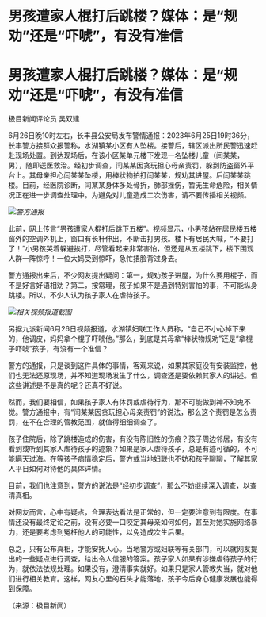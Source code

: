 # 男孩遭家人棍打后跳楼？媒体：是“规劝”还是“吓唬”，有没有准信

# 男孩遭家人棍打后跳楼？媒体：是“规劝”还是“吓唬”，有没有准信

极目新闻评论员 吴双建

6月26日晚10时左右，长丰县公安局发布警情通报：2023年6月25日19时36分，长丰警方接群众报警称，水湖镇某小区有人坠楼。接警后，辖区派出所民警迅速赶赴现场处置。到达现场后，在该小区某单元楼下发现一名坠楼儿童（闫某某，男），随即送医救治。经初步调查，闫某某因贪玩担心母亲责罚，躲到防盗窗外平台上。其母亲担心闫某某坠楼，用棒状物拍打闫某某，规劝其进屋。后闫某某跳楼。目前，经医院诊断，闫某某身体多处骨折，肺部挫伤，暂无生命危险，相关情况正在进一步调查处理中。为避免对儿童造成二次伤害，请不要传播相关视频。

![](https://inews.gtimg.com/om_bt/OPes6M5SQMGOvrGR6fjRAnSdrCPnmC05RcGXUYkbRWWdMAA/1000)_警方通报_

此前，网上传言“男孩遭家人棍打后跳下五楼”。视频显示，小男孩站在居民楼五楼窗外的空调外机上，窗口有长杆伸出，不断击打男孩。楼下有居民大喊，“不要打了！”小男孩哭着躲避挨打，尽管看起来非常害怕，但还是从五楼跳下，楼下围观人群一阵惊呼！一位大妈受到惊吓，急忙捂脸背过身去。

警方通报出来后，不少网友提出疑问：第一，规劝孩子进屋，为什么要用棍子，而不是好言好语相劝？第二，按常理，孩子如果不是遇到特别害怕的事，不可能纵身跳楼。所以，不少人认为孩子家人在虐待孩子。

![](https://inews.gtimg.com/om_bt/OKNU3f08OsSWkCCevqyEXZqjnVgUwtHOL0Nvzfkp_33r8AA/1000)_相关视频报道截图_

另据九派新闻6月26日视频报道，水湖镇妇联工作人员称，“自己不小心掉下来的，他调皮，妈妈拿个棍子吓唬他。”那么，到底是其母拿“棒状物规劝”还是“拿棍子吓唬”孩子，有没有一个准信？

警方的通报，只是谈到这件具体的事情，客观来说，如果其家庭没有安装监控，他们也无法还原现场，并不知道现场发生了什么，调查还是要依赖其家人的讲述。但这些讲述是不是真的呢？还真不好说。

然而，我们要相信，如果孩子家人有体罚或虐待行为，那不可能做到神不知鬼不觉。警方通报中，有“闫某某因贪玩担心母亲责罚”的说法，那么这个责罚是怎么责罚，在不在合理的管教范围，就值得细细调查了。

孩子住院后，除了跳楼造成的伤害，有没有陈旧性的伤痕？孩子周边邻居，有没有看到或听到其家人虐待孩子的迹象？如果是家人虐待孩子，总是有迹可循的，不可能瞒天过海。在等孩子病情稳定后，警方或当地妇联也不妨和孩子聊聊，了解其家人平日如何对待他的具体详情。

目前，我们也注意到，警方的说法是“经初步调查”，那么不妨继续深入调查，以查清真相。

对网友而言，心中有疑点，合理表达看法是正常的，但一定要注意到有限度。在事情还没有最终定论之前，没有必要一口咬定其母亲如何如何，甚至对她实施网络暴力，还是要考虑到冤枉他人的可能性，以免造成次生后果。

总之，只有公布真相，才能安抚人心。当地警方或妇联等有关部门，可以就网友提出的一些疑点进行调查，给出令人信服的答案。孩子家人如果有涉嫌虐待孩子的行为，就依法依规处理。如果没有，澄清事实就好。如果只是家人管教失当，就对他们进行相关教育。这样，网友心里的石头才能落地，孩子今后身心健康发展也能得到保障。

（来源：极目新闻）

